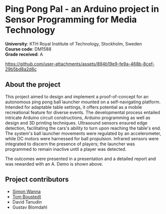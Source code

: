# Ping Pong Pal - an Arduino project in Sensor Programming for Media Technology 
<b>University</b>: KTH Royal Institute of Technology, Stockholm, Sweden <br>
<b>Course code</b>: DM1588 <br>
<b>Grade received</b>: A <br> 

https://github.com/user-attachments/assets/894b19e9-fe9a-468b-8cef-29b5bd8a2d6c

## About the project
This project aimed to design and implement a proof-of-concept for an autonomous ping pong ball launcher mounted on a self-navigating platform. Intended for adaptable table settings, it offers potential as a mobile recreational feature for diverse events. The developmental process entailed intricate Arduino circuit constructions, Arduino programming as well as design and 3D printing techniques. Ultrasound sensors ensured edge detection, facilitating the cars's ability to turn upon reaching the table's end. The system's ball launcher movements were regulated by an accelerometer, while DC motors were harnessed for ball propulsion. Infrared sensors were integrated to discern the presence of players; the launcher was programmed to remain inactive until a player was detected. <br>

The outcomes were presented in a presentation and a detailed report and was rewarded with an A. Demo is shown above. 

## Project contributors
- [Simon Wanna](https://www.github.com/simonwanna)
- [Tom Boustedt](https://www.github.com/tom-bou)
- David Tanudin 
- Gustav Blomdahl